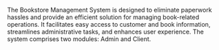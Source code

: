 The Bookstore Management System is designed to eliminate paperwork hassles and provide an efficient solution for managing book-related operations. It facilitates easy access to customer and book information, streamlines administrative tasks, and enhances user experience. The system comprises two modules: Admin and Client.
